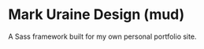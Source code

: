 Mark Uraine Design (mud)
=====================

A Sass framework built for my own personal portfolio site.

